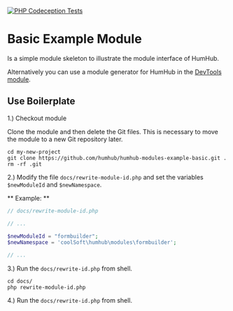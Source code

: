 [![PHP Codeception Tests](https://github.com/humhub/humhub-modules-example-basic/actions/workflows/php-test.yml/badge.svg)](https://github.com/humhub/humhub-modules-example-basic/actions/workflows/php-test.yml)

# Basic Example Module

Is a simple module skeleton to illustrate the module interface of HumHub.

Alternatively you can use a module generator for HumHub in the [DevTools module](https://github.com/humhub-contrib/devtools).

## Use Boilerplate

1.) Checkout module

Clone the module and then delete the Git files. This is necessary to move the module to a new Git repository later.

``` 
cd my-new-project
git clone https://github.com/humhub/humhub-modules-example-basic.git .
rm -rf .git
```


2.) Modify the file `docs/rewrite-module-id.php` and set the variables `$newModuleId` and `$newNamespace`.

** Example: **

```php
// docs/rewrite-module-id.php

// ...

$newModuleId = "formbuilder";
$newNamespace = 'coolSoft\humhub\modules\formbuilder';

// ...
```

3.) Run the `docs/rewrite-id.php` from shell.

``` 
cd docs/
php rewrite-module-id.php
```

4.) Run the `docs/rewrite-id.php` from shell.
